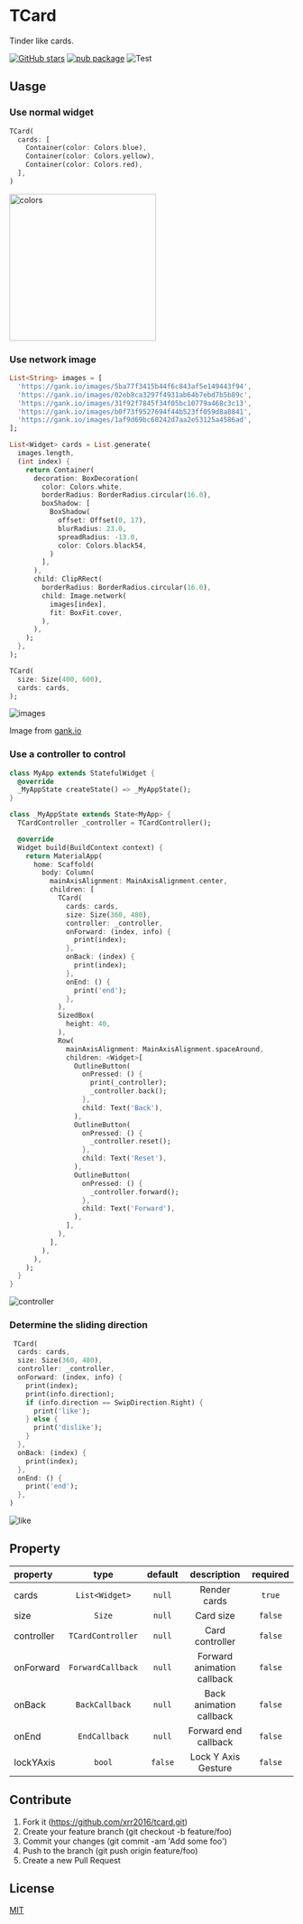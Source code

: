 # TCard

Tinder like cards.

[![GitHub stars](https://img.shields.io/github/stars/xrr2016/tcard)](https://github.com/xrr2016/tcard/stargazers) [![pub package](https://img.shields.io/pub/v/tcard.svg)](https://pub.dev/packages/tcard) ![Test](https://github.com/xrr2016/tcard/workflows/Test/badge.svg)

## Uasge

### Use normal widget

```dart
TCard(
  cards: [
    Container(color: Colors.blue),
    Container(color: Colors.yellow),
    Container(color: Colors.red),
  ],
)
```

<img src="./example/colors.gif" width="520"  style="width: 260px;" alt="colors">

### Use network image

```dart
List<String> images = [
  'https://gank.io/images/5ba77f3415b44f6c843af5e149443f94',
  'https://gank.io/images/02eb8ca3297f4931ab64b7ebd7b5b89c',
  'https://gank.io/images/31f92f7845f34f05bc10779a468c3c13',
  'https://gank.io/images/b0f73f9527694f44b523ff059d8a8841',
  'https://gank.io/images/1af9d69bc60242d7aa2e53125a4586ad',
];

List<Widget> cards = List.generate(
  images.length,
  (int index) {
    return Container(
      decoration: BoxDecoration(
        color: Colors.white,
        borderRadius: BorderRadius.circular(16.0),
        boxShadow: [
          BoxShadow(
            offset: Offset(0, 17),
            blurRadius: 23.0,
            spreadRadius: -13.0,
            color: Colors.black54,
          )
        ],
      ),
      child: ClipRRect(
        borderRadius: BorderRadius.circular(16.0),
        child: Image.network(
          images[index],
          fit: BoxFit.cover,
        ),
      ),
    );
  },
);

TCard(
  size: Size(400, 600),
  cards: cards,
);
```

![images](./example/images.gif)

Image from [gank.io](gank.io)

### Use a controller to control

```dart
class MyApp extends StatefulWidget {
  @override
  _MyAppState createState() => _MyAppState();
}

class _MyAppState extends State<MyApp> {
  TCardController _controller = TCardController();

  @override
  Widget build(BuildContext context) {
    return MaterialApp(
      home: Scaffold(
        body: Column(
          mainAxisAlignment: MainAxisAlignment.center,
          children: [
            TCard(
              cards: cards,
              size: Size(360, 480),
              controller: _controller,
              onForward: (index, info) {
                print(index);
              },
              onBack: (index) {
                print(index);
              },
              onEnd: () {
                print('end');
              },
            ),
            SizedBox(
              height: 40,
            ),
            Row(
              mainAxisAlignment: MainAxisAlignment.spaceAround,
              children: <Widget>[
                OutlineButton(
                  onPressed: () {
                    print(_controller);
                    _controller.back();
                  },
                  child: Text('Back'),
                ),
                OutlineButton(
                  onPressed: () {
                    _controller.reset();
                  },
                  child: Text('Reset'),
                ),
                OutlineButton(
                  onPressed: () {
                    _controller.forward();
                  },
                  child: Text('Forward'),
                ),
              ],
            ),
          ],
        ),
      ),
    );
  }
}
```

![controller](./example/controller.gif)

### Determine the sliding direction

```dart
 TCard(
  cards: cards,
  size: Size(360, 480),
  controller: _controller,
  onForward: (index, info) {
    print(index);
    print(info.direction);
    if (info.direction == SwipDirection.Right) {
      print('like');
    } else {
      print('dislike');
    }
  },
  onBack: (index) {
    print(index);
  },
  onEnd: () {
    print('end');
  },
)
```

![like](./example/like.png)

## Property

| property   |       type        | default |        description         | required |
| :--------- | :---------------: | :-----: | :------------------------: | :------: |
| cards      |  `List<Widget>`   | `null`  |        Render cards        |  `true`  |
| size       |      `Size`       | `null`  |         Card size          | `false`  |
| controller | `TCardController` | `null`  |      Card controller       | `false`  |
| onForward  | `ForwardCallback` | `null`  | Forward animation callback | `false`  |
| onBack     |  `BackCallback`   | `null`  |  Back animation callback   | `false`  |
| onEnd      |   `EndCallback`   | `null`  |    Forward end callback    | `false`  |
| lockYAxis  |   `bool`          | `false` |    Lock Y Axis Gesture     | `false`  |

## Contribute

1. Fork it (https://github.com/xrr2016/tcard.git)
2. Create your feature branch (git checkout -b feature/foo)
3. Commit your changes (git commit -am 'Add some foo')
4. Push to the branch (git push origin feature/foo)
5. Create a new Pull Request

## License

[MIT](./LICENSE)
